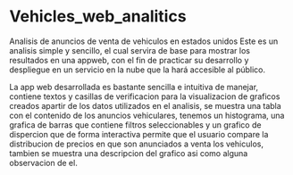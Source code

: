 # Vehicles_web_analitics
Analisis de anuncios de venta de vehiculos en estados unidos
Este es un analisis simple y sencillo, el cual servira de base para mostrar los resultados en una appweb, con el fin de practicar su desarrollo y despliegue en un servicio en la nube que la hará accesible al público.

La app web desarrollada es bastante sencilla e intuitiva de manejar, contiene textos y casillas de verificacion para la visualizacion de graficos creados apartir de los datos utilizados en el analisis, se muestra una tabla con el contenido de los anuncios vehiculares, tenemos un histograma, una grafica de barras que contiene filtros seleccionables y un grafico de dispercion que de forma interactiva permite que el usuario compare la distribucion de precios en que son anunciados a venta los vehiculos, tambien se muestra una descripcion del grafico asi como alguna observacion de el.
